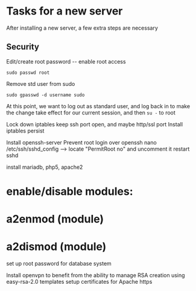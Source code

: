 Tasks for a new server
===

After installing a new server, a few extra steps are necessary

Security
---

Edit/create root password -- enable root access

	sudo passwd root

Remove std user from sudo

	sudo gpasswd -d username sudo

At this point, we want to log out as standard user, and log back in to make the change take effect for our current session, and then `su -` to root

Lock down iptables
keep ssh port open, and maybe http/ssl port
Install iptables persist

Install openssh-server
Prevent root login over openssh
	nano /etc/ssh/sshd_config
	--> locate "PermitRoot no" and uncomment it
	restart sshd

install mariadb, php5, apache2
# enable/disable modules:
# a2enmod (module)
# a2dismod (module)
set up root password for database system

Install openvpn to benefit from the ability to manage RSA creation using easy-rsa-2.0 templates
setup certificates for Apache https